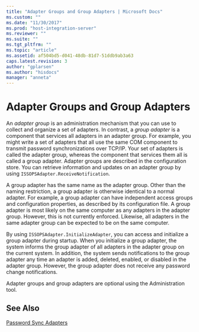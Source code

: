 ```yaml
---
title: "Adapter Groups and Group Adapters | Microsoft Docs"
ms.custom: ""
ms.date: "11/30/2017"
ms.prod: "host-integration-server"
ms.reviewer: ""
ms.suite: ""
ms.tgt_pltfrm: ""
ms.topic: "article"
ms.assetid: af504bd5-d041-48db-81d7-51ddb9ab3a63
caps.latest.revision: 3
author: "gplarsen"
ms.author: "hisdocs"
manager: "anneta"
---
```

# Adapter Groups and Group Adapters
An *adapter group* is an administration mechanism that you can use to collect and organize a set of adapters. In contrast, a *group adapter* is a component that services all adapters in an adapter group. For example, you might write a set of adapters that all use the same COM component to transmit password synchronizations over TCP/IP. Your set of adapters is called the adapter group, whereas the component that services them all is called a group adapter. Adapter groups are described in the configuration store. You can retrieve information and updates on an adapter group by using `ISSOPSAdapter.ReceiveNotification`.  
  
 A group adapter has the same name as the adapter group. Other than the naming restriction, a group adapter is otherwise identical to a normal adapter. For example, a group adapter can have independent access groups and configuration properties, as described by its configuration file. A group adapter is most likely on the same computer as any adapters in the adapter group. However, this is not currently enforced. Likewise, all adapters in the same adapter group can be expected to be on the same computer.  
  
 By using `ISSOPSAdapter.InitializeAdapter`, you can access and initialize a group adapter during startup. When you initialize a group adapter, the system informs the group adapter of all adapters in the adapter group on the current system. In addition, the system sends notifications to the group adapter any time an adapter is added, deleted, enabled, or disabled in the adapter group. However, the group adapter does not receive any password change notifications.  
  
 Adapter groups and group adapters are optional using the Administration tool.  
  
## See Also  
 [Password Sync Adapters](../esso/password-sync-adapters.md)